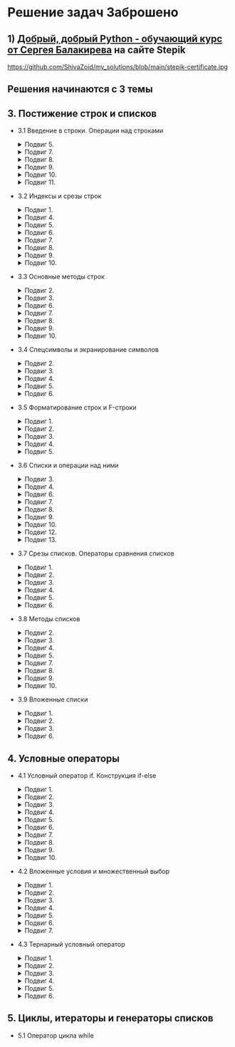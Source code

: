 # Решение задач __Заброшено__

## 1) [__Добрый, добрый Python - обучающий курс от Сергея Балакирева__](https://stepik.org/course/100707/syllabus) на сайте Stepik 


https://github.com/ShivaZoid/my_solutions/blob/main/stepik-certificate.jpg


## Решения начинаются с 3 темы

## __3. Постижение строк и списков__
* 3.1 Введение в строки. Операции над строками
    <details>
    <summary>Подвиг 5.</summary>
    Напишите программу ввода двух строк (каждая вводится с новой строки) и их объединения в одну
    строку через пробел. Результат выведите на экран.

    ### Sample Input
    hello python
    i love you

    ### Sample Output
    hello python i love you

    [__Решение__](https://github.com/ShivaZoid/my_solutions/blob/main/stepik_by_Sergey_Balakirev/3_topic/3_1/5.py)

    </details>
    <details>
    <summary>Подвиг 7.</summary>
    Напишите программу ввода двух слов через пробел. Сформируйте новую строку, продублировав первое
    слово дважды, а второе - трижды (все слова в результирующей строке должны идти через пробел).
    Результат выведите на экран.

    Программу следует реализовать без использования F-строк, а с применением оператора дублирования
    строк.

    ### Sample Input
    hello python

    ### Sample Output
    hello hello python python python

    [__Решение__](https://github.com/ShivaZoid/my_solutions/blob/main/stepik_by_Sergey_Balakirev/3_topic/3_1/7.py)

    </details>
    <details>
    <summary>Подвиг 8.</summary>
    Выполняется считывание двух целочисленных значений в переменные a и b (вводятся в одну строчку
    через пробел). Необходимо сформировать строку вида: "Переменная a = <значение>, переменная b =
    <значение>", используя оператор конкатенации (соединения) строк. Результат выведите на экран.

    P. S. F-строки в программе не использовать.

    ### Sample Input
    2 -5

    ### Sample Output
    Переменная a = 2, переменная b = -5

    [__Решение__](https://github.com/ShivaZoid/my_solutions/blob/main/stepik_by_Sergey_Balakirev/3_topic/3_1/8.py)

    </details>
    <details>
    <summary>Подвиг 9.</summary>
    Написать программу ввода строки и формирования новой строчки вида: "Строка: <введенная строка>.
    Длина: <длина строки>". Результат сформированной строки вывести на экран.

    P. S. В программе F-строки не использовать.

    ### Sample Input
    hello Balakirev

    ### Sample Output
    Строка: hello Balakirev. Длина: 15

    [__Решение__](https://github.com/ShivaZoid/my_solutions/blob/main/stepik_by_Sergey_Balakirev/3_topic/3_1/9.py)

    </details>
    <details>
    <summary>Подвиг 10.</summary>
    Написать программу ввода двух слов (через пробел в одну строчку). Определить булевы значения для
    оператора in проверки вхождения первого слова во второе. А также для операторов ==, >, <. Все
    булевы значения объединить в одну строку через пробел и вывести на экран.

    ### Sample Input
    hello python

    ### Sample Output
    False False False True

    [__Решение__](https://github.com/ShivaZoid/my_solutions/blob/main/stepik_by_Sergey_Balakirev/3_topic/3_1/10.py)

    </details>
    <details>
    <summary>Подвиг 11.</summary>
    С клавиатуры вводятся две буквы (в одну строку через пробел). Вывести на экран следующую строку:
    "Коды: <буква1> = <код буквы1>, <буква2> = <код буквы2>"

    ### Sample Input
    a z

    ### Sample Output
    Коды: a = 97, z = 122

    [__Решение__](https://github.com/ShivaZoid/my_solutions/blob/main/stepik_by_Sergey_Balakirev/3_topic/3_1/11.py)

    </details>

* 3.2 Индексы и срезы строк
    <details>
    <summary>Подвиг 1.</summary>
    Напишите программу ввода строки и отображения на экране ее первого и последнего символа в виде
    одной строки.

    ### Sample Input
    I love Python

    ### Sample Output
    In

    [__Решение__](https://github.com/ShivaZoid/my_solutions/blob/main/stepik_by_Sergey_Balakirev/3_topic/3_2/1.py)

    </details>
    <details>
    <summary>Подвиг 4.</summary>
    Напишите программу отображения первых четырех символов из введенной строки. Будем полагать, что
    строка гарантированно длиной не менее четырех символов.

    ### Sample Input
    panda

    ### Sample Output
    pand

    [__Решение__](https://github.com/ShivaZoid/my_solutions/blob/main/stepik_by_Sergey_Balakirev/3_topic/3_2/4.py)

    </details>
    <details>
    <summary>Подвиг 5.</summary>
    Напишите программу отображения последних трех символов из введенной строки. Будем полагать, что
    строка гарантированно длиной не менее трех символов.

    ### Sample Input
    Balakirev

    ### Sample Output
    rev

    [__Решение__](https://github.com/ShivaZoid/my_solutions/blob/main/stepik_by_Sergey_Balakirev/3_topic/3_2/5.py)

    </details>
    <details>
    <summary>Подвиг 6.</summary>
    Напишите программу отображения всех символов с нечетными индексами из введенной строки.

    ### Sample Input
    Balakirev

    ### Sample Output
    aaie

    [__Решение__](https://github.com/ShivaZoid/my_solutions/blob/main/stepik_by_Sergey_Balakirev/3_topic/3_2/6.py)

    </details>
    <details>
    <summary>Подвиг 7.</summary>
    Вводятся две строки (каждая с новой строчки). Из первой строки выделить все символы с четными
    индексами, а из второй - с нечетными. Объединить строки через пробел и вывести на экран.

    ### Sample Input
    Hello

    Python

    ### Sample Output
    Hlo yhn

    [__Решение__](https://github.com/ShivaZoid/my_solutions/blob/main/stepik_by_Sergey_Balakirev/3_topic/3_2/7.py)

    </details>
    <details>
    <summary>Подвиг 8.</summary>
    Из введенной строки отобразить первые пять символов в обратном порядке. Полагается, что введенная
    строка имеет минимум пять символов.

    ### Sample Input
    abrakadabra

    ### Sample Output
    karba

    [__Решение__](https://github.com/ShivaZoid/my_solutions/blob/main/stepik_by_Sergey_Balakirev/3_topic/3_2/8.py)

    </details>
    <details>
    <summary>Подвиг 9.</summary>
    Вводятся два слова (через пробел в одной строке). Длина первого слова меньше второго. Необходимо
    обрезать второе слово до длины первого и отобразить обрезанное слово на экране.

    ### Sample Input
    Hello Balakirev

    ### Sample Output
    Balak

    [__Решение__](https://github.com/ShivaZoid/my_solutions/blob/main/stepik_by_Sergey_Balakirev/3_topic/3_2/9.py)

    </details>
    <details>
    <summary>Подвиг 10.</summary>
    Вводятся два слова (через пробел в одной строке). Длина второго слова меньше первого. Из этих слов
    выделить символы с нечетными индексами с обрезкой первого слова до длины второго. Сравнить
    полученные строки между собой на равенство и результат (True или False) вывести на экран. Задачу
    выполнять без использования условного оператора.

    ### Sample Input
    Hello Hell

    ### Sample Output
    True

    [__Решение__](https://github.com/ShivaZoid/my_solutions/blob/main/stepik_by_Sergey_Balakirev/3_topic/3_2/10.py)

    </details>
* 3.3 Основные методы строк
    <details>
    <summary>Подвиг 2.</summary>
    Вводится слово. Необходимо первую букву этого слова сделать заглавной, а остальные - малыми.
    Результат отобразить на экране.

    ### Sample Input
    HELLO

    ### Sample Output
    Hello

    [__Решение__](https://github.com/ShivaZoid/my_solutions/blob/main/stepik_by_Sergey_Balakirev/3_topic/3_3/2.py)

    </details>
    <details>
    <summary>Подвиг 3.</summary>
    Вводится строка. Необходимо определить число вхождений дефисов (-) в этой строке. На экране
    отобразить полученное число.

    ### Sample Input
    osnovnye-metody-strok

    ### Sample Output
    2

    [__Решение__](https://github.com/ShivaZoid/my_solutions/blob/main/stepik_by_Sergey_Balakirev/3_topic/3_3/3.py)

    </details>
    <details>
    <summary>Подвиг 6.</summary>
    Вводится строка. С помощью метода String.find найдите в этой строке индекс первого вхождения
    фрагмента "ra". Полученное число выведите на экран.

    ### Sample Input
    abrakadabra

    ### Sample Output
    2

    [__Решение__](https://github.com/ShivaZoid/my_solutions/blob/main/stepik_by_Sergey_Balakirev/3_topic/3_3/6.py)

    </details>
    <details>
    <summary>Подвиг 7.</summary>
    Вводится строка (слаг). Замените в этой строке все двойные дефисы (--) и тройные (---) на одинарные
    (-). Подумайте, в какой последовательности следует выполнять эти замены. Результат преобразования
    выведите на экран.

    ### Sample Input
    dobavlyaem---slagi--slug-k--url---adresam

    ### Sample Output
    dobavlyaem-slagi-slug-k-url-adresam

    [__Решение__](https://github.com/ShivaZoid/my_solutions/blob/main/stepik_by_Sergey_Balakirev/3_topic/3_3/7.py)

    </details>
    <details>
    <summary>Подвиг 8.</summary>
    Вводятся три целых положительных числа (максимум трехзначные) через пробел в одну строчку. Для
    двухзначных и однозначных чисел нужно добавить слева незначащие нули так, чтобы все числа содержали
    по три цифры. Вывести на экран полученные числа в столбик.

    ### Sample Input
    8 11 123

    ### Sample Output
    008

    011

    123

    [__Решение__](https://github.com/ShivaZoid/my_solutions/blob/main/stepik_by_Sergey_Balakirev/3_topic/3_3/8.py)

    </details>
    <details>
    <summary>Подвиг 9.</summary>
    Вводится строка, состоящая из слов, разделенных пробелом. Необходимо подсчитать число слов в этой
    строке и результат (число) отобразить на экране.

    ### Sample Input
    I love Python

    ### Sample Output
    3

    [__Решение__](https://github.com/ShivaZoid/my_solutions/blob/main/stepik_by_Sergey_Balakirev/3_topic/3_3/9.py)

    </details>
    <details>
    <summary>Подвиг 10.</summary>
    Вводится строка, состоящая из названий городов, разделенных пробелом. Необходимо преобразовать эту
    строку, чтобы названия городов шли через точку с запятой. Результат отобразить на экране.

    ### Sample Input
    Москва Тверь Казань

    ### Sample Output
    Москва;Тверь;Казань

    [__Решение__](https://github.com/ShivaZoid/my_solutions/blob/main/stepik_by_Sergey_Balakirev/3_topic/3_3/10.py)

    </details>
* 3.4 Спецсимволы и экранирование символов
    <details>
    <summary>Подвиг 2.</summary>
    Необходимо задать строку со следующим содержимым: Тема занятия "спецсимволы". И отобразить ее на
    экране (кавычки у слова спецсимволы также должны быть отображены).

    ### Sample Input
     -

    ### Sample Output
    Тема занятия "спецсимволы"

    [__Решение__](https://github.com/ShivaZoid/my_solutions/blob/main/stepik_by_Sergey_Balakirev/3_topic/3_4/2.py)

    </details>
    <details>
    <summary>Подвиг 3.</summary>
    Вводится два слова в одну строку через пробел. Поставьте между этими словами символ обратного слеша
    (вместо пробела). Результирующую строку отобразите на экране.

    P. S. Задачу реализовать без применения F-строк.

    ### Sample Input
    Hello Balakirev!

    ### Sample Output
    Hello\Balakirev!

    [__Решение__](https://github.com/ShivaZoid/my_solutions/blob/main/stepik_by_Sergey_Balakirev/3_topic/3_4/3.py)

    </details>
    <details>
    <summary>Подвиг 4.</summary>
    Вводится строка со словами, разделенными пробелом. Необходимо первый пробел заменить на одинарную
    кавычку, а все остальные - на двойные. Результирующую строку отобразить на экране.

    ### Sample Input
    My best friend is Python!

    ### Sample Output
    My'best"friend"is"Python!

    [__Решение__](https://github.com/ShivaZoid/my_solutions/blob/main/stepik_by_Sergey_Balakirev/3_topic/3_4/4.py)

    </details>
    <details>
    <summary>Подвиг 5.</summary>
    Используя raw-строки, задайте строку, содержащую этот путь к файлу:
    C:\WINDOWS\System32\drivers\etc\hosts. Результат отобразите на экране.

    ### Sample Input
    -

    ### Sample Output
    C:\WINDOWS\System32\drivers\etc\hosts

    [__Решение__](https://github.com/ShivaZoid/my_solutions/blob/main/stepik_by_Sergey_Balakirev/3_topic/3_4/5.py)

    </details>
    <details>
    <summary>Подвиг 6.</summary>
    Вводится слово. Необходимо сформировать новую строку, где введенное слово будет заключено в двойные
    кавычки. Результат выведите на экран.

    ### Sample Input
    language

    ### Sample Output
    "language"

    [__Решение__](https://github.com/ShivaZoid/my_solutions/blob/main/stepik_by_Sergey_Balakirev/3_topic/3_4/6.py)

    </details>
* 3.5 Форматирование строк и F-строки
    <details>
    <summary>Подвиг 1.</summary>
    Вводятся: имя, фамилия и возраст (целое положительное число) каждое значение с новой строки.
    Используя метод строки format, через индексы переменных необходимо сформировать строку по шаблону:
    "Уважаемый <имя> <фамилия>! Поздравляем Вас с <возраст>-летием!"

    Результат вывести на экран (без кавычек).

    ### Sample Input
    Sergey

    Balakirev

    35

    ### Sample Output
    Уважаемый Sergey Balakirev! Поздравляем Вас с 35-летием!

    [__Решение__](https://github.com/ShivaZoid/my_solutions/blob/main/stepik_by_Sergey_Balakirev/3_topic/3_5/1.py)

    </details>
    <details>
    <summary>Подвиг 2.</summary>
    Вводятся: габариты изделия (целые числа): ширина, глубина, высота - в одну строчку через пробел. С
    помощью метода format, используя ключи в качестве имен переменных, сформировать строку: "Габариты:
    <ширина> x <глубина> x <высота>". Результат вывести на экран.

    ### Sample Input
    8 11 13

    ### Sample Output
    Габариты: 8 x 11 x 13

    [__Решение__](https://github.com/ShivaZoid/my_solutions/blob/main/stepik_by_Sergey_Balakirev/3_topic/3_5/2.py)

    </details>
    <details>
    <summary>Подвиг 3.</summary>
    Вводятся: два целых числа в одну строку через пробел. С помощью F-строки отобразить их по
    возрастанию в одну строку через пробел. Результат вывести на экран.
    P. S. Реализовать программу без использования условных операторов. Подумайте, как это можно
    сделать.

    ### Sample Input
    18 11

    ### Sample Output
    11 18

    [__Решение__](https://github.com/ShivaZoid/my_solutions/blob/main/stepik_by_Sergey_Balakirev/3_topic/3_5/3.py)

    </details>
    <details>
    <summary>Подвиг 4.</summary>
    Вводится адрес (каждое значение с новой строки) в формате: город, улица, номер дома (целое число),
    номер квартиры (целое число). Сформировать строку по шаблону: "г. <город>, ул. <улица>, д. <номер
    дома>, кв. <номер квартиры>", используя F-строку. Результат вывести на экран.

    ### Sample Input
    Москва

    Воздвиженка

    9

    1

    ### Sample Output
    г. Москва, ул. Воздвиженка, д. 9, кв. 1

    [__Решение__](https://github.com/ShivaZoid/my_solutions/blob/main/stepik_by_Sergey_Balakirev/3_topic/3_5/4.py)

    </details>
    <details>
    <summary>Подвиг 5.</summary>
    Вводятся (каждое с новой строки): курс доллара (вещественное значение) и число рублей (целое число)
    для обмена рублей на доллары. Вычислить целое количество получаемых долларов (с отбрасыванием
    дробной части) и сформировать строку, используя F-строку:

    "Вы можете получить <долларов>$ за <число рублей> рублей по курсу <курс доллара>".
    Вывести результат на экран (без кавычек).

    ### Sample Input
    73.54

    1000

    ### Sample Output
    Вы можете получить 13$ за 1000 рублей по курсу 73.54

    [__Решение__](https://github.com/ShivaZoid/my_solutions/blob/main/stepik_by_Sergey_Balakirev/3_topic/3_5/5.py)

    </details>
* 3.6 Списки и операции над ними
	<details>
    <summary>Подвиг 3.</summary>
    Вводятся три целых числа в одну строку через пробел. Сформируйте список lst, хранящий эти значения
    в порядке их ввода. Результат выведите на экран

    ### Sample Input
    8 11 3

    ### Sample Output
    [8, 11, 3]

    [__Решение__](https://github.com/ShivaZoid/my_solutions/blob/main/stepik_by_Sergey_Balakirev/3_topic/3_6/3.py)

    </details>
    <details>
    <summary>Подвиг 4.</summary>
    Вводятся названия городов в одну строчку через пробел. На основе этой строки формируется список с
    помощью команды: cities = input().split()
    Необходимо проверить, присутствует ли в этом списке город "Москва". Вывести на экран True, если
    присутствует и False - в противном случае. Решить эту задачу следует без использования условного
    оператора.

    ### Sample Input
    Тверь Уфа Москва Казань

    ### Sample Output
    True

    [__Решение__](https://github.com/ShivaZoid/my_solutions/blob/main/stepik_by_Sergey_Balakirev/3_topic/3_6/4.py)

    </details>
    <details>
    <summary>Подвиг 6.</summary>
    Вводятся названия городов в одну строчку через пробел. На основе этой строки формируется список с
    помощью команды: cities = input().split()
    Необходимо вывести значение последнего элемента этого списка на экран.

    ### Sample Input
    Москва Питер Уфа Казань Владимир

    ### Sample Output
    Владимир

    [__Решение__](https://github.com/ShivaZoid/my_solutions/blob/main/stepik_by_Sergey_Balakirev/3_topic/3_6/6.py)

    </details>
    <details>
    <summary>Подвиг 7.</summary>
    Вводятся оценки студента (целые числа от 2 до 5) в одну строчку через пробел. На основе введенной
    строки формируется список командой: marks = list(map(int, input().split()))
    Необходимо вычислить средний балл и вывести его на экран с точностью до десятых (один знак после
    запятой).

    ### Sample Input
    3 3 2 4 4 5 4 3 2

    ### Sample Output
    3.3

    [__Решение__](https://github.com/ShivaZoid/my_solutions/blob/main/stepik_by_Sergey_Balakirev/3_topic/3_6/7.py)

    </details>
    <details>
    <summary>Подвиг 8.</summary>
    Вводится информация по книге (каждое значение с новой строки): название, автор, число страниц
    (целое число), цена (вещественное число). На основе этих данных формируется список book с
    элементами в порядке их ввода. Затем, из этого списка необходимо удалить 3-й элемент (число
    страниц),в качестве автора записать "Пушкин" и цену увеличить в 2 раза. Результат вывести на экран.

    ### Sample Input
    Мастер и Маргарита

    Булгаков

    233

    435.45

    ### Sample Output
    ['Мастер и Маргарита', 'Пушкин', 870.9]

    [__Решение__](https://github.com/ShivaZoid/my_solutions/blob/main/stepik_by_Sergey_Balakirev/3_topic/3_6/8.py)

    </details>
    <details>
    <summary>Подвиг 9.</summary>
    Вводится число новых подписчиков канала по дням в одну строку через пробел. На основе введенной
    строки необходимо сформировать список из целых чисел. Затем, вывести на экран максимальное,
    минимальное и суммарное значения этого списка через пробел.

    ### Sample Input
    52 65 64 54 68 59 42 63

    ### Sample Output
    68 42 467

    [__Решение__](https://github.com/ShivaZoid/my_solutions/blob/main/stepik_by_Sergey_Balakirev/3_topic/3_6/9.py)

    </details>
    <details>
    <summary>Подвиг 10.</summary>
    Вводится число новых подписчиков канала по дням в одну строку через пробел. На основе введенной
    строки необходимо сформировать список lst из целых чисел. Требуется отсортировать элементы этого
    списка по убыванию и результат вывести на экран.

    ### Sample Input
    52 65 64 54 68 59 42 63

    ### Sample Output
    68 65 64 63 59 54 52 42

    [__Решение__](https://github.com/ShivaZoid/my_solutions/blob/main/stepik_by_Sergey_Balakirev/3_topic/3_6/10.py)

    </details>
    <details>
    <summary>Подвиг 12.</summary>
    Вводятся названия городов в одну строку через пробел. На основе этой строки необходимо создать
    список lst и добавить его в конец следующего списка: cities = ["Москва", "Тверь", "Вологда"]

    Вывести результат на экран

    ### Sample Input
    Уфа Казань Севастополь

    ### Sample Output
    Москва Тверь Вологда Уфа Казань Севастополь

    [__Решение__](https://github.com/ShivaZoid/my_solutions/blob/main/stepik_by_Sergey_Balakirev/3_topic/3_6/12.py)

    </details>
    <details>
    <summary>Подвиг 13.</summary>
    Вводятся названия городов в одну строку через пробел. На основе этой строки необходимо создать
    список lst и добавить его в начало другого списка: cities = ["Москва", "Тверь", "Вологда"]

    Вывести результат на экран

    ### Sample Input
    Уфа Казань Севастополь

    ### Sample Output
    Уфа Казань Севастополь Москва Тверь Вологда

    [__Решение__](https://github.com/ShivaZoid/my_solutions/blob/main/stepik_by_Sergey_Balakirev/3_topic/3_6/13.py)

    </details>
* 3.7 Срезы списков. Операторы сравнения списков
    <details>
    <summary>Подвиг 1.</summary>
    Имеется список числа просмотров видео по дням:
    v = [1205, 1101, 1434, 1320, 923, 874]

    Необходимо выбрать из него первые три значения (используя срезы) и вывести результат на экран.

    ### Sample Input
    -

    ### Sample Output
    [1205, 1101, 1434]

    [__Решение__](https://github.com/ShivaZoid/my_solutions/blob/main/stepik_by_Sergey_Balakirev/3_topic/3_7/1.py)

    </details>
    <details>
    <summary>Подвиг 2.</summary>
    Имеется список числа просмотров видео по дням:
    v = [1205, 1101, 1434, 1320, 923, 874]

    Необходимо выбрать из него последние четыре значения (используя срезы) и вывести результат на
    экран.

    ### Sample Input
    -

    ### Sample Output
    [1434, 1320, 923, 874]

    [__Решение__](https://github.com/ShivaZoid/my_solutions/blob/main/stepik_by_Sergey_Balakirev/3_topic/3_7/2.py)

    </details>
    <details>
    <summary>Подвиг 3.</summary>
    Имеется список городов:
    c = ["Москва", "Ульяновск", "Самара", "Тверь", "Вологда", "Омск", "Уфа"]

    Необходимо с помощью срезов выбрать из него города через один (начиная с первого) и результат
    вывести на экран.

    ### Sample Input
    -

    ### Sample Output
    ['Москва', 'Самара', 'Вологда', 'Уфа']

    [__Решение__](https://github.com/ShivaZoid/my_solutions/blob/main/stepik_by_Sergey_Balakirev/3_topic/3_7/3.py)

    </details>
    <details>
    <summary>Подвиг 4.</summary>
    Имеется список городов:
    c = ["Москва", "Ульяновск", "Самара", "Тверь", "Вологда", "Омск", "Уфа"]

    Необходимо с помощью срезов выбрать из него города через один (начиная со второго) и результат
    вывести на экран.

    ### Sample Input
    -

    ### Sample Output
    ['Ульяновск', 'Тверь', 'Омск']

    [__Решение__](https://github.com/ShivaZoid/my_solutions/blob/main/stepik_by_Sergey_Balakirev/3_topic/3_7/4.py)

    </details>
    <details>
    <summary>Подвиг 5.</summary>
    Имеется список с оценками студента:
    m = [2, 3, 5, 5, 2, 2, 3, 3, 4, 5, 4, 4]

    Необходимо с помощью срезов выбрать элементы с 3-го по 7-й (включительно) и вывести их на экран в
    обратном порядке.

    ### Sample Input
    -

    ### Sample Output
    [3, 2, 2, 5, 5]

    [__Решение__](https://github.com/ShivaZoid/my_solutions/blob/main/stepik_by_Sergey_Balakirev/3_topic/3_7/5.py)

    </details>
    <details>
    <summary>Подвиг 6.</summary>
    Имеется список с оценками студента:
    m = [2, 3, 5, 5, 2, 2, 3, 3, 4, 5, 4, 4]

    Необходимо с помощью срезов выбрать элементы через один, начиная с последнего, и вывести результат
    на экран.

    ### Sample Input
    -

    ### Sample Output
    [4, 5, 3, 2, 5, 3]

    [__Решение__](https://github.com/ShivaZoid/my_solutions/blob/main/stepik_by_Sergey_Balakirev/3_topic/3_7/6.py)

    </details>
* 3.8 Методы списков
    <details>
    <summary>Подвиг 2.</summary>
    Вводится строка из целых чисел через пробел. Если первое число не равно последнему, то нужно
    добавить значение True, а иначе - значение False. Результирующий список вывести на экран.

    Реализовать задачу без использования условных операторов.

    ### Sample Input
    8 12 2 -10 6

    ### Sample Output
    8 12 2 -10 6 True

    [__Решение__](https://github.com/ShivaZoid/my_solutions/blob/main/stepik_by_Sergey_Balakirev/3_topic/3_8/2.py)

    </details>
    <details>
    <summary>Подвиг 3.</summary>
    Имеется список городов:
    cities = ["Москва", "Казань", "Ярославль"]

    Необходимо вставить во вторую позицию этого списка строку "Ульяновск" и вывести список.

    ### Sample Input
    -

    ### Sample Output
    Москва Ульяновск Казань Ярославль

    [__Решение__](https://github.com/ShivaZoid/my_solutions/blob/main/stepik_by_Sergey_Balakirev/3_topic/3_8/3.py)

    </details>
    <details>
    <summary>Подвиг 4.</summary>
    Вводится строка с номером телефона в формате:
    +7(xxx)xxx-xx-xx

    Необходимо преобразовать ее в список lst (посимвольно, то есть, элементами списка будут являться
    отдельные символы строки). Затем, удалить первый '+', число 7 заменить на 8 и убрать дефисы.
    Отобразить полученный список на экран

    ### Sample Input
    +7(912)123-45-67

    ### Sample Output
    8(912)1234567

    [__Решение__](https://github.com/ShivaZoid/my_solutions/blob/main/stepik_by_Sergey_Balakirev/3_topic/3_8/4.py)

    </details>
    <details>
    <summary>Подвиг 5.</summary>
    В одну строчку через пробел вводятся: имя, отчество и фамилия. Необходимо представить эти данные в
    виде новой строки в формате: Фамилия И.О. (Например, Сергей Михайлович Балакирев -> Балакирев
    С.М.).

    ### Sample Input
    Сергей Михайлович Балакирев

    ### Sample Output
    Балакирев С.М.

    [__Решение__](https://github.com/ShivaZoid/my_solutions/blob/main/stepik_by_Sergey_Balakirev/3_topic/3_8/5.py)

    </details>
    <details>
    <summary>Подвиг 7.</summary>
    Вводятся целые числа в одну строчку через пробел (не менее четырех). Необходимо найти три
    наименьших числа в этой последовательности чисел и вывести их на экран в порядке возрастания.

    Реализовать программу без использования условного оператора.

    ### Sample Input
    8 11 -5 10 -1 0 7

    ### Sample Output
    -5 -1 0

    [__Решение__](https://github.com/ShivaZoid/my_solutions/blob/main/stepik_by_Sergey_Balakirev/3_topic/3_8/7.py)

    </details>
    <details>
    <summary>Подвиг 8.</summary>
    Вводятся целые числа в одну строчку через пробел. Необходимо преобразовать их в список lst , затем,
    удалить последнее значение и если оно нечетное, то в список (в конец) добавить True, иначе - False.

    Реализовать программу без использования условного оператора.

    ### Sample Input
    8 11 0 3 5 6

    ### Sample Output
    8 11 0 3 5 False

    [__Решение__](https://github.com/ShivaZoid/my_solutions/blob/main/stepik_by_Sergey_Balakirev/3_topic/3_8/8.py)

    </details>
    <details>
    <summary>Подвиг 9.</summary>
    Вводятся оценки студента (числа от 2 до 5) в одну строку через пробел. Необходимо определить
    количество двоек и вывести это значение на экран.

    ### Sample Input
    2 3 5 2 4 2 2 5

    ### Sample Output
    4

    [__Решение__](https://github.com/ShivaZoid/my_solutions/blob/main/stepik_by_Sergey_Balakirev/3_topic/3_8/9.py)

    </details>
    <details>
    <summary>Подвиг 10.</summary>
    Вводятся названия рек в одну строчку через пробел. Необходимо все их отсортировать по именам (по
    возрастанию) и в отсортированном списке удалить первый элемент. Результат отобразить на экране в
    одну строчку через пробел.

    ### Sample Input
    Лена Обь Волга Дон Енисей

    ### Sample Output
    Дон Енисей Лена Обь

    [__Решение__](https://github.com/ShivaZoid/my_solutions/blob/main/stepik_by_Sergey_Balakirev/3_topic/3_8/10.py)

    </details>
* 3.9 Вложенные списки
    <details>
    <summary>Подвиг 1.</summary>
    В список:
    a = [5.4, 6.7, 10.4]

    добавить в конец вложенный список со значениями, вводимыми в программу (целые числа вводятся в
    строчку через пробел). Результирующий список вывести на экран

    ### Sample Input
    8 11

    ### Sample Output
    [5.4, 6.7, 10.4, [8, 11]]

    [__Решение__](https://github.com/ShivaZoid/my_solutions/blob/main/stepik_by_Sergey_Balakirev/3_topic/3_9/1.py)

    </details>
    <details>
    <summary>Подвиг 2.</summary>
    Вводятся три строчки стихотворения (каждая с новой строки). Сохранить его в виде вложенного списка
    с разбивкой по строкам и словам (слова разделяются пробелом). Результирующий список вывести на
    экран.

    ### Sample Input
    Мороз и солнце день чудесный

    Еще ты дремлешь друг прелестный

    Пора красавица проснись

    ### Sample Output
    [['Мороз', 'и', 'солнце', 'день', 'чудесный'], ['Еще', 'ты', 'дремлешь', 'друг', 'прелестный'],
    ['Пора', 'красавица', 'проснись']]

    [__Решение__](https://github.com/ShivaZoid/my_solutions/blob/main/stepik_by_Sergey_Balakirev/3_topic/3_9/2.py)

    </details>
    <details>
    <summary>Подвиг 3.</summary>
    Вводится  матрица чисел из трех строк. В каждой строке числа разделяются пробелом. Необходимо
    вывести на экран последний столбец этой матрицы в виде строки из трех чисел через пробел.

    ### Sample Input
    8 11 12 1

    9 4 36 -4

    1 12 49 5

    ### Sample Output
    1 -4 5

    [__Решение__](https://github.com/ShivaZoid/my_solutions/blob/main/stepik_by_Sergey_Balakirev/3_topic/3_9/3.py)

    </details>
    <details>
    <summary>Подвиг 6.</summary>
    Имеется вложенный список из трех строк:

    t = [["Скажи-ка", "дядя", "ведь", "не", "даром"], ["Я", "Python", "выучил", "с", "каналом"],
    ["Балакирев", "что", "раздавал?"]]

    Необходимо реализовать проверку на наличие в этом списке введенного слова. Результат (True или
    False) вывести на экран. Решить задачу необходимо без применения условного оператора.

    ### Sample Input
    дядя

    ### Sample Output
    True

    [__Решение__](https://github.com/ShivaZoid/my_solutions/blob/main/stepik_by_Sergey_Balakirev/3_topic/3_9/6.py)

    </details>

## __4. Условные операторы__
* 4.1 Условный оператор if. Конструкция if-else
    <details>
    <summary>Подвиг 1.</summary>
    Вводятся два вещественных числа в одну строку через пробел. Вывести на экран наибольшее из чисел.
    Задачу решить с помощью условного оператора.

    ### Sample Input
    8.7 11.0

    ### Sample Output
    11.0

    [__Решение__](https://github.com/ShivaZoid/my_solutions/blob/main/stepik_by_Sergey_Balakirev/4_topic/4_1/1.py)

    </details>
    <details>
    <summary>Подвиг 2.</summary>
    Вводится слово. Необходимо определить, является ли это слово палиндромом (одинаково читается вперед
    и назад, например, АННА). Регистр букв не учитывать. Если введенное слово палиндром, на экран
    вывести ДА, иначе - НЕТ.

    ### Sample Input
    Шалаш

    ### Sample Output
    ДА

    [__Решение__](https://github.com/ShivaZoid/my_solutions/blob/main/stepik_by_Sergey_Balakirev/4_topic/4_1/2.py)

    </details>
    <details>
    <summary>Подвиг 3.</summary>
    Вводятся два целых положительных числа m и n в одну строку через пробел. Если число m делится
    нацело на число n, то вывести на экран частное от деления (результат деления) в виде целого числа.
    В противном случае вывести сообщение «m на n нацело не делится» (без кавычек) и вместо m и n
    подставить соответствующие числа, например: «13 на 2 нацело не делится».

    ### Sample Input 1
    8 4

    ### Sample Output 1
    2

    ### Sample Input 2
    11 2

    ### Sample Output 2
    11 на 2 нацело не делится

    [__Решение__](https://github.com/ShivaZoid/my_solutions/blob/main/stepik_by_Sergey_Balakirev/4_topic/4_1/3.py)

    </details>
    <details>
    <summary>Подвиг 4.</summary>
    Вводятся три целых положительных числа в одну строку через пробел. Убедиться, что первые два числа
    - это катеты прямоугольного треугольника, а третье - его гипотенуза. (Подсказка: проверка делается
    - по теореме Пифагора ). Если проверка проходит (истинна), то вывести на экран ДА, иначе - НЕТ.

    ### Sample Input
    3 4 5

    ### Sample Output
    ДА

    [__Решение__](https://github.com/ShivaZoid/my_solutions/blob/main/stepik_by_Sergey_Balakirev/4_topic/4_1/4.py)

    </details>
    <details>
    <summary>Подвиг 5.</summary>
    Вводится четырехзначное число. Проверить, что оно оканчивается на цифру 7. Вывести на экран ДА,
    если это так и НЕТ - в противном случае.

    ### Sample Input
    8117

    ### Sample Output
    ДА

    [__Решение__](https://github.com/ShivaZoid/my_solutions/blob/main/stepik_by_Sergey_Balakirev/4_topic/4_1/5.py)

    </details>
    <details>
    <summary>Подвиг 6.</summary>
    Вводится слово. Проверить, что в этом слове присутствуют все три буквы: t, h и o (в произвольном
    порядке). Реализовать программу с помощью одного условного оператора. Если проверка проходит,
    вывести ДА, иначе - НЕТ.

    ### Sample Input
    Python

    ### Sample Output
    ДА

    [__Решение__](https://github.com/ShivaZoid/my_solutions/blob/main/stepik_by_Sergey_Balakirev/4_topic/4_1/6.py)

    </details>
    <details>
    <summary>Подвиг 7.</summary>
    Вводится список городов в одну строку через пробел. Если в этом списке присутствует город Москва,
    то удалить его. Вывести на экран результирующий список в виде строки с городами через пробел.

    ### Sample Input
    Уфа Астрахань Москва Самара Казань

    ### Sample Output
    Уфа Астрахань Самара Казань

    [__Решение__](https://github.com/ShivaZoid/my_solutions/blob/main/stepik_by_Sergey_Balakirev/4_topic/4_1/7.py)

    </details>
    <details>
    <summary>Подвиг 8.</summary>
    Вводятся четыре целых числа a, b, c, d в одну строку через пробел. Определить, войдет ли в конверт
    с внутренними размерами a и b мм прямоугольная открытка с размерами с и d мм. Для размещения
    открытки в конверте необходим зазор в 1 мм с каждой стороны. Открытку можно поворачивать на 90
    градусов. Вывести ДА, если входит и НЕТ - если не входит.

    ### Sample Input
    12 5 7 2

    ### Sample Output
    ДА

    [__Решение__](https://github.com/ShivaZoid/my_solutions/blob/main/stepik_by_Sergey_Balakirev/4_topic/4_1/8.py)

    </details>
    <details>
    <summary>Подвиг 9.</summary>
    Вводится шестизначное число. Определить, является ли оно счастливым. (Счастливым называют такое
    шестизначное число, в котором сумма его первых трех цифр равна сумме его последних трех цифр.).
    Вывести ДА, если счастливое и НЕТ - в противном случае.

    ### Sample Input
    811235

    ### Sample Output
    ДА

    [__Решение__](https://github.com/ShivaZoid/my_solutions/blob/main/stepik_by_Sergey_Balakirev/4_topic/4_1/9.py)

    </details>
    <details>
    <summary>Подвиг 10.</summary>
    Работа светофора для пешеходов запрограммирована следующим образом: в начале каждого часа в течение
    трех минут горит зеленый сигнал, затем в течение двух минут – красный, в течение трех минут – опять
    зеленый и т. д. Дано вещественное число t, означающее время в минутах, прошедшее с начала
    очередного часа. Определить, сигнал какого цвета горит для пешеходов в этот момент. На экран
    вывести сообщение (без кавычек) "green" - для зеленого и "red" - для красного.

    ### Sample Input
    12.5

    ### Sample Output
    green

    [__Решение__](https://github.com/ShivaZoid/my_solutions/blob/main/stepik_by_Sergey_Balakirev/4_topic/4_1/10.py)

    </details>
* 4.2 Вложенные условия и множественный выбор
    <details>
    <summary>Подвиг 1.</summary>
    Имеется следующее меню:
    m = '''1. Введение в Python
    	2. Строки и списки
    	3. Условные операторы
    	4. Циклы
    	5. Словари, кортежи и множества
    	6. Выход'''
    В программе вводится целое число от 1 до 6. Нужно вывести пункт меню, связанный с этим числом.

    Реализовать программу с использованием операторов if-elif

    ### Sample Input
    2

    ### Sample Output
    2. Строки и списки

    [__Решение__](https://github.com/ShivaZoid/my_solutions/blob/main/stepik_by_Sergey_Balakirev/4_topic/4_2/1.py)

    </details>
    <details>
    <summary>Подвиг 2.</summary>
    Вводятся три целых числа в одну строку через пробел. Необходимо определить наименьшее среди них и
    вывести его на экран.

    Реализовать программу, используя условный оператор, без использования функции min.

    ### Sample Input
    8 11 -1

    ### Sample Output
    -1

    [__Решение__](https://github.com/ShivaZoid/my_solutions/blob/main/stepik_by_Sergey_Balakirev/4_topic/4_2/2.py)

    </details>
    <details>
    <summary>Подвиг 3.</summary>
    Вводится вес боксера-любителя (в кг, в виде вещественного числа). Известно, что вес таков, что
    боксер может быть отнесен к одной из весовых категорий:
    1) легкий вес – до 60 кг (включительно);
    2) первый полусредний вес – до 64 кг (включительно);
    3) полусредний вес – до 69 кг (включительно);
    4) остальные - более 69 кг.

    Вывести на экран номер категории, в которой будет выступать боксер.

    ### Sample Input
    62.4

    ### Sample Output
    2

    [__Решение__](https://github.com/ShivaZoid/my_solutions/blob/main/stepik_by_Sergey_Balakirev/4_topic/4_2/3.py)

    </details>
    <details>
    <summary>Подвиг 4.</summary>
    Вводится порядковый номер дня недели (1, 2, ..., 7). Вывести на экран его название (понедельник,
    вторник, среда, четверг, пятница, суббота, воскресенье).

    Программу реализовать с использованием операторов if-elif.

    ### Sample Input
    2

    ### Sample Output
    вторник

    [__Решение__](https://github.com/ShivaZoid/my_solutions/blob/main/stepik_by_Sergey_Balakirev/4_topic/4_2/4.py)

    </details>
    <details>
    <summary>Подвиг 5.</summary>
    Вводится порядковый номер месяца (1, 2, ..., 12). Вывести на экран количество дней в этом месяце.
    Принять, что год не является високосным. Реализовать через условный оператор, в котором следует
    использовать не более трех ветвей (блоков).
    P.S. Число дней в месяцах не високосного года, начиная с января:
    31, 28, 31, 30, 31, 30, 31, 31, 30, 31, 30, 31

    ### Sample Input
    2

    ### Sample Output
    28

    [__Решение__](https://github.com/ShivaZoid/my_solutions/blob/main/stepik_by_Sergey_Balakirev/4_topic/4_2/5.py)

    </details>
    <details>
    <summary>Подвиг 6.</summary>
    Дата некоторого дня характеризуется двумя натуральными числами: m (порядковый номер месяца) и n
    (число). По введенным m и n (в одну строку через пробел) определить:
    а) дату предыдущего дня (принять, что m и n не характеризуют 1 января);
    б) дату следующего дня (принять, что m и n не характеризуют 31 декабря).

    В задаче принять, что год не является високосным. Вывести предыдущую дату и следующую дату (в
    формате: mm.dd, где m - число месяца; d - номер дня) в одну строчку через пробел.
    P.S. Число дней в месяцах не високосного года, начиная с января:
    31, 28, 31, 30, 31, 30, 31, 31, 30, 31, 30, 31

    ### Sample Input
    8 31

    ### Sample Output
    08.30 09.01

    [__Решение__](https://github.com/ShivaZoid/my_solutions/blob/main/stepik_by_Sergey_Balakirev/4_topic/4_2/6.py)

    </details>
    <details>
    <summary>Подвиг 7.</summary>
     Вводится целое число k (1 <= k <= 365). Определить, каким днем недели (понедельник, вторник,
     среда, четверг, пятница, суббота или воскресенье) является k-й день не високосного года, в котором
     1 января является понедельником.

    ### Sample Input
    121

    ### Sample Output
    вторник

    [__Решение__](https://github.com/ShivaZoid/my_solutions/blob/main/stepik_by_Sergey_Balakirev/4_topic/4_2/7.py)

    </details>
* 4.3 Тернарный условный оператор
    <details>
    <summary>Подвиг 1.</summary>
    Вводится два вещественных числа, каждое с новой строки. Необходимо с помощью тернарного условного
    оператора наибольшее значение присвоить переменной d и вывести ее на экран.

    ### Sample Input
    5.4

    -3.8

    ### Sample Output
    5.4

    [__Решение__](https://github.com/ShivaZoid/my_solutions/blob/main/stepik_by_Sergey_Balakirev/4_topic/4_3/1.py)

    </details>
    <details>
    <summary>Подвиг 2.</summary>
    Вводится целое число. Необходимо переменной msg присвоить строку "кратно 3", если введенное число
    кратно 3, а иначе присвоить строку "не кратно 3". Реализовать программу с использованием тернарного
    оператора. Переменную msg отобразить на экране.

    ### Sample Input
    9

    ### Sample Output
    кратно 3

    [__Решение__](https://github.com/ShivaZoid/my_solutions/blob/main/stepik_by_Sergey_Balakirev/4_topic/4_3/2.py)

    </details>
    <details>
    <summary>Подвиг 3.</summary>
    Вводится слово. Переменной msg присвоить строку "палиндром", если введенное слово является
    палиндромом (одинаково читается и вперед и назад), а иначе присвоить строку "не палиндром".
    Проверку проводить без учета регистра. Программу реализовать с помощью тернарного условного
    оператора. Значение переменной msg отобразить на экране.

    ### Sample Input
    Казак

    ### Sample Output
    палиндром

    [__Решение__](https://github.com/ShivaZoid/my_solutions/blob/main/stepik_by_Sergey_Balakirev/4_topic/4_3/3.py)

    </details>
    <details>
    <summary>Подвиг 4.</summary>
    Вводится целое число 0 или 1. Необходимо преобразовать их в строки: 0 - в "False", 1 - в "True".
    Реализовать это с помощью тернарного условного оператора. Результат отобразить на экране.

    ### Sample Input
    1

    ### Sample Output
    True

    [__Решение__](https://github.com/ShivaZoid/my_solutions/blob/main/stepik_by_Sergey_Balakirev/4_topic/4_3/4.py)

    </details>
    <details>
    <summary>Подвиг 5.</summary>
    Вводится текущее время (секунды) в диапазоне [0; 59]. Если значение равно 59, то следующее должно
    быть 0. И так по кругу. Необходимо  вычислить следующее значение с проверкой граничного значения
    59. Реализуйте это с помощью тернарного условного оператора. Результат отобразите на экране.

    P.S. Попробуйте также реализовать эту же задачу с использованием только арифметических операций.

    ### Sample Input
    55

    ### Sample Output
    56

    [__Решение__](https://github.com/ShivaZoid/my_solutions/blob/main/stepik_by_Sergey_Balakirev/4_topic/4_3/5.py)

    </details>
    <details>
    <summary>Подвиг 6.</summary>
    Имеется список базовых нот:
    m = ['до', 'ре', 'ми', 'фа', 'соль', 'ля', 'си']

    Вводятся три целых числа в диапазоне от 1 до 7 - номера нот, в одну строчку через пробел.
    Необходимо отобразить указанные ноты в виде строки через пробел, но перед нотами до и фа
    дополнительно ставить символ диеза '#'. Реализовать эту программу с использованием тернарного
    условного оператора (он может использоваться несколько раз).

    ### Sample Input
    1 6 7

    ### Sample Output
    #до ля си

    [__Решение__](https://github.com/ShivaZoid/my_solutions/blob/main/stepik_by_Sergey_Balakirev/4_topic/4_3/6.py)

    </details>
## __5. Циклы, итераторы и генераторы списков__
* 5.1 Оператор цикла while
